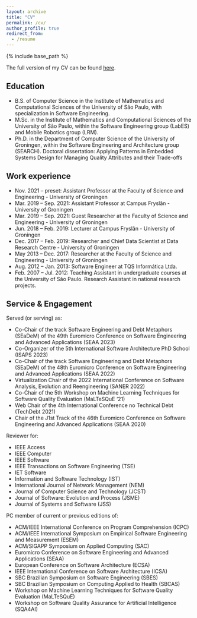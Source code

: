 ```yaml
---
layout: archive
title: "CV"
permalink: /cv/
author_profile: true
redirect_from:
  - /resume
---
```


{% include base_path %}

The full version of my CV can be found [here](http://feitosa-daniel.github.io/files/Feitosa-CV-Public.pdf).

Education
------
* B.S. of Computer Science in the Institute of Mathematics and Computational Sciences of the University of São Paulo, with specialization in Software Engineering.
* M.Sc. in the Institute of Mathematics and Computational Sciences of the University of São Paulo, within the Software Engineering group (LabES) and Mobile Robotics group (LRM).
* Ph.D. in the Department of Computer Science of the University of Groningen, within the Software Engineering and Architecture group (SEARCH). Doctoral dissertation: Applying Patterns in Embedded Systems Design for Managing Quality Attributes and their Trade-offs 

Work experience
------
* Nov. 2021 – preset: Assistant Professor at the Faculty of Science and Engineering - University of Groningen
* Mar. 2019 – Sep. 2021: Assistant Professor at Campus Fryslân - University of Groningen
* Mar. 2019 – Sep. 2021: Guest Researcher at the Faculty of Science and Engineering - University of Groningen
* Jun. 2018 – Feb. 2019: Lecturer at Campus Fryslân - University of Groningen
* Dec. 2017 – Feb. 2019: Researcher and Chief Data Scientist at Data Research Centre - University of Groningen
* May 2013 – Dec. 2017: Researcher at the Faculty of Science and Engineering - University of Groningen
* Aug. 2012 – Jan. 2013: Software Engineer at TQS Informática Ltda.
* Feb. 2007 – Jul. 2012: Teaching Assistant in undergraduate courses at the University of São Paulo. Research Assistant in national research projects.

Service & Engagement
------
Served (or serving) as:
* Co-Chair of the track Software Engineering and Debt Metaphors (SEaDeM) of the 49th Euromicro Conference on Software Engineering and Advanced Applications (SEAA 2023)
* Co-Organizer of the 5th International Software Architecture PhD School (ISAPS 2023)
* Co-Chair of the track Software Engineering and Debt Metaphors (SEaDeM) of the 48th Euromicro Conference on Software Engineering and Advanced Applications (SEAA 2022)
* Virtualization Chair of the 2022 International Conference on Software Analysis, Evolution and Reengineering (SANER 2022)
* Co-Chair of the 5th Workshop on Machine Learning Techniques for Software Quality Evaluation (MaLTeSQuE ‘21)
* Web Chair of the 4th International Conference no Technical Debt (TechDebt 2021)
* Chair of the J1st Track of the 46th Euromicro Conference on Software Engineering and Advanced Applications (SEAA 2020)

Reviewer for:
* IEEE Access
* IEEE Computer
* IEEE Software
* IEEE Transactions on Software Engineering (TSE)
* IET Software
* Information and Software Technology (IST)
* International Journal of Network Management (NEM)
* Journal of Computer Science and Technology (JCST)
* Journal of Software: Evolution and Process (JSME)
* Journal of Systems and Software (JSS)

PC member of current or previous editions of:
* ACM/IEEE International Conference on Program Comprehension (ICPC)
* ACM/IEEE International Symposium on Empirical Software Engineering and Measurement (ESEM)
* ACM/SIGAPP Symposium on Applied Computing (SAC)
* Euromicro Conference on Software Engineering and Advanced Applications (SEAA)
* European Conference on Software Architecture (ECSA)
* IEEE International Conference on Software Architecture (ICSA)
* SBC Brazilian Symposium on Software Engineering (SBES)
* SBC Brazilian Symposium on Computing Applied to Health (SBCAS)
* Workshop on Machine Learning Techniques for Software Quality Evaluation (MaLTeSQuE)
* Workshop on Software Quality Assurance for Artificial Intelligence (SQA4AI)
